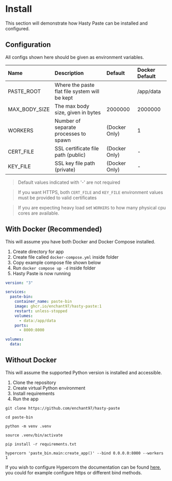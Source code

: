 # Install
This section will demonstrate how Hasty Paste can be installed and configured.

## Configuration
All configs shown here should be given as environment variables.

| Name          | Description                                   | Default       | Docker Default |
| :------------ | :-------------------------------------------- | :------------ | :------------- |
| PASTE_ROOT    | Where the paste flat file system will be kept |               | /app/data      |
| MAX_BODY_SIZE | The max body size, given in bytes             | 2000000       | 2000000        |
| WORKERS       | Number of separate processes to spawn         | (Docker Only) | 1              |
| CERT_FILE     | SSL certificate file path (public)            | (Docker Only) | -              |
| KEY_FILE      | SSL key file path (private)                   | (Docker Only) | -              |

> Default values indicated with '-' are not required

> If you want HTTPS, both `CERT_FILE` and `KEY_FILE` environment values must be provided to valid certificates

> If you are expecting heavy load set `WORKERS` to how many physical cpu cores are available.


## With Docker (Recommended)
This will assume you have both Docker and Docker Compose installed.

1. Create directory for app
2. Create file called `docker-compose.yml` inside folder
3. Copy example compose file shown below
4. Run `docker compose up -d` inside folder
5. Hasty Paste is now running

```yml
version: "3"

services:
  paste-bin:
    container_name: paste-bin
    image: ghcr.io/enchant97/hasty-paste:1
    restart: unless-stopped
    volumes:
      - data:/app/data
    ports:
      - 8000:8000

volumes:
  data:
```

## Without Docker
This will assume the supported Python version is installed and accessible.

1. Clone the repository
2. Create virtual Python environment
3. Install requirements
4. Run the app

```
git clone https://github.com/enchant97/hasty-paste

cd paste-bin

python -m venv .venv

source .venv/bin/activate

pip install -r requirements.txt

hypercorn 'paste_bin.main:create_app()' --bind 0.0.0.0:8000 --workers 1
```

If you wish to configure Hypercorn the documentation can be found [here](https://pgjones.gitlab.io/hypercorn/), you could for example configure https or different bind methods.
